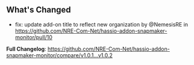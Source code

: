 ## What's Changed
* fix: update add-on title to reflect new organization by @NemesisRE in https://github.com/NRE-Com-Net/hassio-addon-snapmaker-monitor/pull/10


**Full Changelog**: https://github.com/NRE-Com-Net/hassio-addon-snapmaker-monitor/compare/v1.0.1...v1.0.2